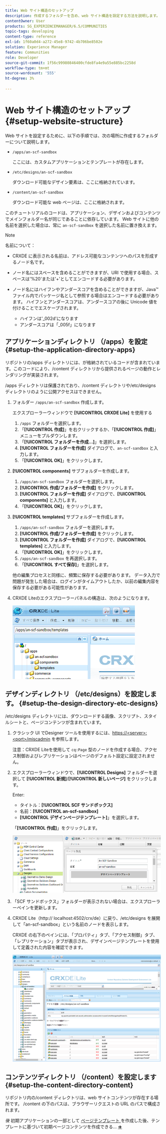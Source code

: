 ```yaml
---
title: Web サイト構造のセットアップ
description: 作成するフォルダーを含め、web サイト構造を設定する方法を説明します。
contentOwner: User
products: SG_EXPERIENCEMANAGER/6.5/COMMUNITIES
topic-tags: developing
content-type: reference
exl-id: 1f60a0d4-a272-45e8-9742-4b706be8502e
solution: Experience Manager
feature: Communities
role: Developer
source-git-commit: 1f56c99980846400cfde8fa4e9a55e885bc2258d
workflow-type: tm+mt
source-wordcount: '555'
ht-degree: 3%

---
```


# Web サイト構造のセットアップ {#setup-website-structure}

Web サイトを設定するために、以下の手順では、次の場所に作成するフォルダーについて説明します。

* `/apps/an-scf-sandbox`

  ここには、カスタムアプリケーションとテンプレートが存在します。

* `/etc/designs/an-scf-sandbox`

  ダウンロード可能なデザイン要素は、ここに格納されています。

* `/content/an-scf-sandbox`

  ダウンロード可能な web ページは、ここに格納されます。

このチュートリアルのコードは、アプリケーション、デザインおよびコンテンツでメインフォルダー名が同じであることに依存しています。 Web サイトに他の名前を選択した場合は、常に `an-scf-sandbox` を選択した名前に置き換えます。

>[!NOTE]
>
>名前について：
>
>* CRXDE に表示される名前は、アドレス可能なコンテンツへのパスを形成するノード名です。
>* ノード名にはスペースを含めることができますが、URI で使用する場合、スペースは&#39;%20&#39;または&#39;+&#39;としてエンコードする必要があります。
>* ノード名にはハイフンやアンダースコアを含めることができますが、Java™ ファイル内でパッケージ名として参照する場合はエンコードする必要があります。 ハイフンとアンダースコアは、アンダースコアの後に Unicode 値を付けることでエスケープされます。
>
>   * ハイフンは&#39;_002d&#39;になります
>   * アンダースコアは「_005f」になります

## アプリケーションディレクトリ （/apps）を設定 {#setup-the-application-directory-apps}

リポジトリの/apps ディレクトリには、が格納されているコードが含まれています。このコードにより、/content ディレクトリから提供されるページの動作とレンダリングが実装されます。

/apps ディレクトリは保護されており、/content ディレクトリや/etc/designs ディレクトリのように公開アクセスはできません。

1. フォルダー `/apps/an-scf-sandbox` 作成します。

   エクスプローラーウィンドウで **[!UICONTROL CRXDE Lite]** を使用する

   1. `/apps` フォルダーを選択します。
   1. 「**[!UICONTROL 作成]**」を右クリックするか、「**[!UICONTROL 作成]**」メニューをプルダウンします。
   1. 「**[!UICONTROL フォルダーを作成…]**」を選択します。
   1. **[!UICONTROL フォルダーを作成]** ダイアログで、`an-scf-sandbox` と入力します。
   1. 「**[!UICONTROL OK]**」をクリックします。

1. **[!UICONTROL components]** サブフォルダーを作成します。

   1. `/apps/an-scf-sandbox` フォルダーを選択します。
   1. **[!UICONTROL 作成/フォルダーを作成]** をクリックします。
   1. **[!UICONTROL フォルダーを作成]** ダイアログで、**[!UICONTROL components]** と入力します。
   1. 「**[!UICONTROL OK]**」をクリックします。

1. **[!UICONTROL templates]** サブフォルダーを作成します。

   1. `/apps/an-scf-sandbox` フォルダーを選択します。
   1. **[!UICONTROL 作成/フォルダーを作成]** をクリックします。
   1. **[!UICONTROL フォルダーを作成]** ダイアログで、**[!UICONTROL templates]** と入力します。
   1. 「**[!UICONTROL OK]**」をクリックします。
   1. `/apps/an-scf-sandbox` を再選択します。
   1. 「**[!UICONTROL すべて保存]**」を選択します。

   他の編集プロセスと同様に、頻繁に保存する必要があります。 データ入力で問題が発生した場合は、ログインがタイムアウトしたか、以前の編集内容を保存する必要がある可能性があります。

1. CRXDE Liteのエクスプローラーパネルの構造は、次のようになります。

   ![crxde-template](assets/crxde-template.png)

## デザインディレクトリ （/etc/designs）を設定します。 {#setup-the-design-directory-etc-designs}

/etc/designs ディレクトリには、ダウンロードする画像、スクリプト、スタイルシートと、ページコンテンツが含まれています。

1. クラシック UI でDesigner ツールを使用するには、[https://&lt;server>:&lt;port>/miscadmin](http://localhost:4502/miscadmin) を参照します。

   注意：CRXDE Liteを使用して `cq:Page` 型のノードを作成する場合、アクセス制御およびレプリケーションはページのデフォルト設定に設定されません。

1. エクスプローラーウィンドウで、**[!UICONTROL Designs]** フォルダーを選択して **[!UICONTROL 新規]**/**[!UICONTROL 新しいページ]** をクリックします。

   Enter:

   * タイトル：**[!UICONTROL SCF サンドボックス]**
   * 名前：**[!UICONTROL an-scf-sandbox]**
   * **[!UICONTROL デザインページテンプレート]**」を選択します。

   「**[!UICONTROL 作成]**」をクリックします。

   ![design-template](assets/design-template.png)

1. 「SCF サンドボックス」フォルダーが表示されない場合は、エクスプローラーペインを更新します。

1. CRXDE Lite（http:// localhost:4502/crx/de）に戻り、/etc/designs を展開して「an-scf-sandbox」という名前のノードを表示します。

   CRXDE の右下のペインには、「プロパティ」タブ、「アクセス制御」タブ、「レプリケーション」タブが表示され、デザインページテンプレートを使用して定義された内容を確認できます。

   ![crxde-configure-template](assets/crxde-configure-template.png)

## コンテンツディレクトリ （/content）を設定します {#setup-the-content-directory-content}

リポジトリ内の/content ディレクトリは、web サイトコンテンツが存在する場所です。 /content の下のパスは、ブラウザーリクエストの URL のパスで構成されます。

*後* 初期アプリケーションの一部として [ ページテンプレート ](initial-app.md#createthepagetemplate) を作成した後、テンプレートに基づいて初期ページコンテンツを作成できる… [**⇒**](initial-app.md)
